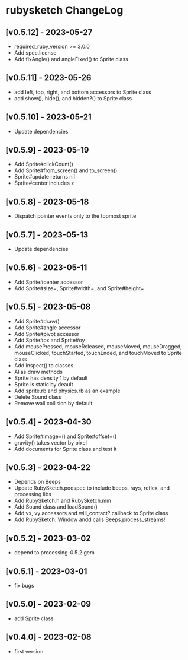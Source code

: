 # rubysketch ChangeLog


## [v0.5.12] - 2023-05-27

- required_ruby_version >= 3.0.0
- Add spec.license
- Add fixAngle() and angleFixed() to Sprite class


## [v0.5.11] - 2023-05-26

- add left, top, right, and bottom accessors to Sprite class
- add show(), hide(), and hidden?() to Sprite class


## [v0.5.10] - 2023-05-21

- Update dependencies


## [v0.5.9] - 2023-05-19

- Add Sprite#clickCount()
- Add Sprite#from_screen() and to_screen()
- Sprite#update returns nil
- Sprite#center includes z


## [v0.5.8] - 2023-05-18

- Dispatch pointer events only to the topmost sprite


## [v0.5.7] - 2023-05-13

- Update dependencies


## [v0.5.6] - 2023-05-11

- Add Sprite#center accessor
- Add Sprite#size=, Sprite#width=, and Sprite#height=


## [v0.5.5] - 2023-05-08

- Add Sprite#draw()
- Add Sprite#angle accessor
- Add Sprite#pivot accessor
- Add Sprite#ox and Sprite#oy
- Add mousePressed, mouseReleased, mouseMoved, mouseDragged, mouseClicked, touchStarted, touchEnded, and touchMoved to Sprite class
- Add inspect() to classes
- Alias draw methods
- Sprite has density 1 by default
- Sprite is static by deault
- Add sprite.rb and physics.rb as an example
- Delete Sound class
- Remove wall collision by default


## [v0.5.4] - 2023-04-30

- Add Sprite#image=() and Sprite#offset=()
- gravity() takes vector by pixel
- Add documents for Sprite class and test it


## [v0.5.3] - 2023-04-22

- Depends on Beeps
- Update RubySketch.podspec to include beeps, rays, reflex, and processing libs
- Add RubySketch.h and RubySketch.mm
- Add Sound class and loadSound()
- Add vx, vy accessors and will_contact? callback to Sprite class
- Add RubySketch::Window andd calls Beeps.process_streams!


## [v0.5.2] - 2023-03-02

- depend to processing-0.5.2 gem


## [v0.5.1] - 2023-03-01

- fix bugs


## [v0.5.0] - 2023-02-09

- add Sprite class


## [v0.4.0] - 2023-02-08

- first version
